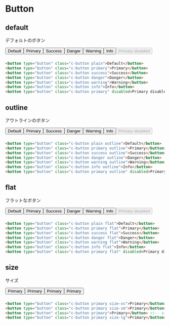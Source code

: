 # Button

## default

デフォルトのボタン

<div class="sample-container">
  <button type="button" class="c-button plain">Default</button>
  <button type="button" class="c-button primary">Primary</button>
  <button type="button" class="c-button success">Success</button>
  <button type="button" class="c-button danger">Danger</button>
  <button type="button" class="c-button warning">Warning</button>
  <button type="button" class="c-button info">Info</button>
  <button type="button" class="c-button primary" disabled>Primary disabled</button>
</div>

```html
<button type="button" class="c-button plain">Default</button>
<button type="button" class="c-button primary">Primary</button>
<button type="button" class="c-button success">Success</button>
<button type="button" class="c-button danger">Danger</button>
<button type="button" class="c-button warning">Warning</button>
<button type="button" class="c-button info">Info</button>
<button type="button" class="c-button primary" disabled>Primary disabled</button>
```

## outline

アウトラインのボタン

<div class="sample-container">
  <button type="button" class="c-button plain outline">Default</button>
  <button type="button" class="c-button primary outline">Primary</button>
  <button type="button" class="c-button success outline">Success</button>
  <button type="button" class="c-button danger outline">Danger</button>
  <button type="button" class="c-button warning outline">Warning</button>
  <button type="button" class="c-button info outline">Info</button>
  <button type="button" class="c-button primary outline" disabled>Primary disabled</button>
</div>

```html
<button type="button" class="c-button plain outline">Default</button>
<button type="button" class="c-button primary outline">Primary</button>
<button type="button" class="c-button success outline">Success</button>
<button type="button" class="c-button danger outline">Danger</button>
<button type="button" class="c-button warning outline">Warning</button>
<button type="button" class="c-button info outline">Info</button>
<button type="button" class="c-button primary outline" disabled>Primary disabled</button>
```


## flat

フラットなボタン

<div class="sample-container">
  <button type="button" class="c-button plain flat">Default</button>
  <button type="button" class="c-button primary flat">Primary</button>
  <button type="button" class="c-button success flat">Success</button>
  <button type="button" class="c-button danger flat">Danger</button>
  <button type="button" class="c-button warning flat">Warning</button>
  <button type="button" class="c-button info flat">Info</button>
  <button type="button" class="c-button primary flat" disabled>Primary disabled</button>
</div>

```html
<button type="button" class="c-button plain flat">Default</button>
<button type="button" class="c-button primary flat">Primary</button>
<button type="button" class="c-button success flat">Success</button>
<button type="button" class="c-button danger flat">Danger</button>
<button type="button" class="c-button warning flat">Warning</button>
<button type="button" class="c-button info flat">Info</button>
<button type="button" class="c-button primary flat" disabled>Primary disabled</button>
```


## size

サイズ

<div class="sample-container">
  <button type="button" class="c-button primary size-xs">Primary</button>
  <button type="button" class="c-button primary size-sm">Primary</button>
  <button type="button" class="c-button primary">Primary</button>
  <button type="button" class="c-button primary size-lg">Primary</button>
</div>

```html
<button type="button" class="c-button primary size-xs">Primary</button>
<button type="button" class="c-button primary size-sm">Primary</button>
<button type="button" class="c-button primary">Primary</button> <!-- size-md -->
<button type="button" class="c-button primary size-lg">Primary</button>
```


<style lang="scss" scoped>
.sample-container {
  display: flex;
  flex-wrap: wrap;
  .c-button {
    margin-bottom: 0.5rem;
  }
}
</style>
